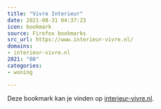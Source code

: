```yaml
---
title: "Vivre Interieur"
date: 2021-08-31 04:37:23
icon: bookmark
source: Firefox bookmarks
src_url: https://www.interieur-vivre.nl/
domains:
- interieur-vivre.nl
2021: "08"
categories:
- woning

---
```

Deze bookmark kan je vinden op [interieur-vivre.nl](https://www.interieur-vivre.nl/).
